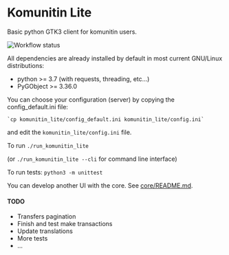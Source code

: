 # Komunitin Lite

Basic python GTK3 client for komunitin users.

![Workflow status](https://github.com/XaviP/komunitin-lite-gtk3/workflows/Python_app/badge.svg)

All dependencies are already installed by default in most current GNU/Linux distributions:
- python >= 3.7 (with requests, threading, etc...)
- PyGObject >= 3.36.0

You can choose your configuration (server) by copying the config_default.ini file: 

    `cp komunitin_lite/config_default.ini komunitin_lite/config.ini`

and edit the `komunitin_lite/config.ini` file.


To run `./run_komunitin_lite`

(or `./run_komunitin_lite --cli` for command line interface)


To run tests: `python3 -m unittest`


You can develop another UI with the core. See [core/README.md](https://github.com/XaviP/komunitin-lite-gtk3/blob/master/komunitin_lite/core/README.md).


#### TODO
- Transfers pagination
- Finish and test make transactions
- Update translations
- More tests
- ... 

